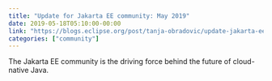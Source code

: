```yaml
---
title: "Update for Jakarta EE community: May 2019"
date: 2019-05-18T05:10:00-00:00
link: "https://blogs.eclipse.org/post/tanja-obradovic/update-jakarta-ee-community-may-2019"
categories: ["community"]
---
```


The Jakarta EE community is the driving force behind the future of cloud-native Java.